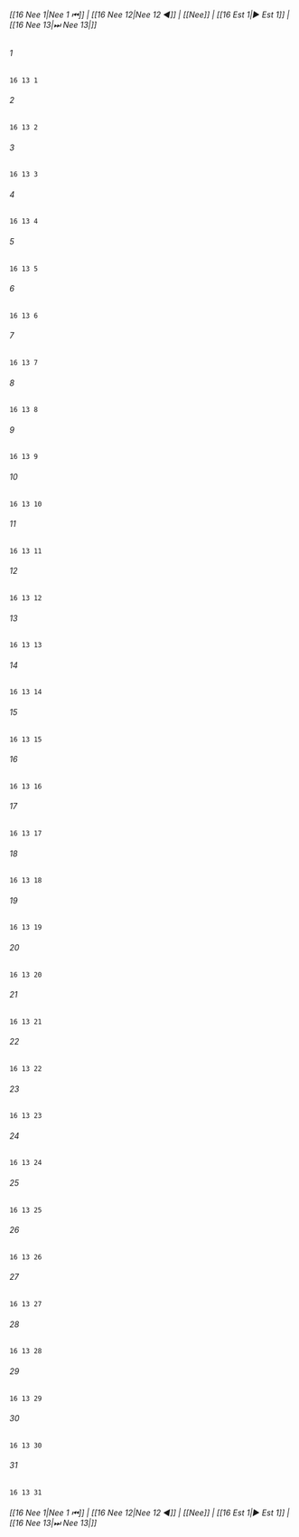 
###### [[16 Nee 1|Nee 1 ⏮]] | [[16 Nee 12|Nee 12 ◀]] | [[Nee]] | [[16 Est 1|▶ Est 1]] | [[16 Nee 13|⏭ Nee 13|]]

###### 1
``` verse
16 13 1 
```
###### 2
``` verse
16 13 2 
```
###### 3
``` verse
16 13 3 
```
###### 4
``` verse
16 13 4 
```
###### 5
``` verse
16 13 5 
```
###### 6
``` verse
16 13 6 
```
###### 7
``` verse
16 13 7 
```
###### 8
``` verse
16 13 8 
```
###### 9
``` verse
16 13 9 
```
###### 10
``` verse
16 13 10 
```
###### 11
``` verse
16 13 11 
```
###### 12
``` verse
16 13 12 
```
###### 13
``` verse
16 13 13 
```
###### 14
``` verse
16 13 14 
```
###### 15
``` verse
16 13 15 
```
###### 16
``` verse
16 13 16 
```
###### 17
``` verse
16 13 17 
```
###### 18
``` verse
16 13 18 
```
###### 19
``` verse
16 13 19 
```
###### 20
``` verse
16 13 20 
```
###### 21
``` verse
16 13 21 
```
###### 22
``` verse
16 13 22 
```
###### 23
``` verse
16 13 23 
```
###### 24
``` verse
16 13 24 
```
###### 25
``` verse
16 13 25 
```
###### 26
``` verse
16 13 26 
```
###### 27
``` verse
16 13 27 
```
###### 28
``` verse
16 13 28 
```
###### 29
``` verse
16 13 29 
```
###### 30
``` verse
16 13 30 
```
###### 31
``` verse
16 13 31 
```

###### [[16 Nee 1|Nee 1 ⏮]] | [[16 Nee 12|Nee 12 ◀]] | [[Nee]] | [[16 Est 1|▶ Est 1]] | [[16 Nee 13|⏭ Nee 13|]]

